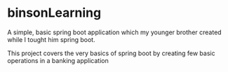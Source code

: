 # binsonLearning

A simple, basic spring boot application which my younger brother created while I tought him spring boot.

This project covers the very basics of spring boot by creating few basic operations in a banking application
